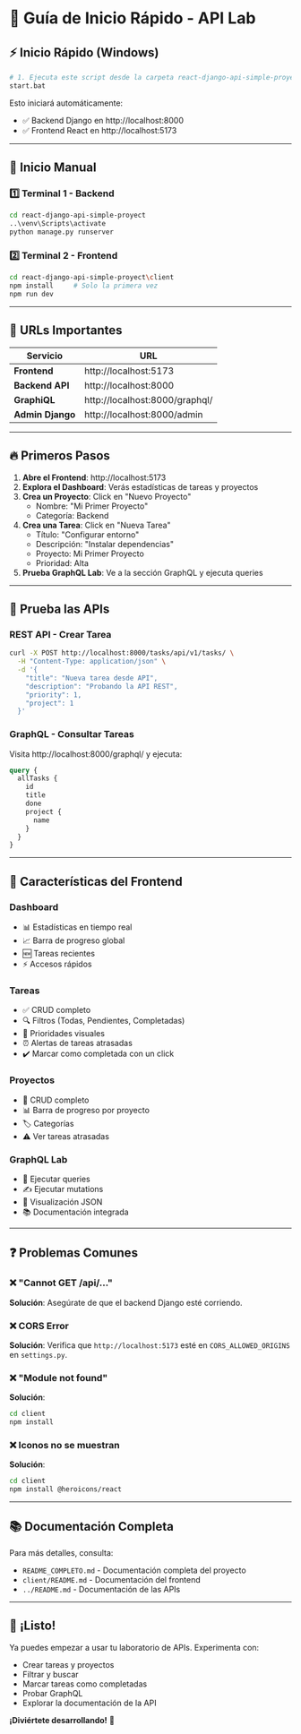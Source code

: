 # 🚀 Guía de Inicio Rápido - API Lab

## ⚡ Inicio Rápido (Windows)

```bash
# 1. Ejecuta este script desde la carpeta react-django-api-simple-proyect
start.bat
```

Esto iniciará automáticamente:
- ✅ Backend Django en http://localhost:8000
- ✅ Frontend React en http://localhost:5173

---

## 📝 Inicio Manual

### 1️⃣ Terminal 1 - Backend

```bash
cd react-django-api-simple-proyect
..\venv\Scripts\activate
python manage.py runserver
```

### 2️⃣ Terminal 2 - Frontend

```bash
cd react-django-api-simple-proyect\client
npm install     # Solo la primera vez
npm run dev
```

---

## 🎯 URLs Importantes

| Servicio | URL |
|----------|-----|
| **Frontend** | http://localhost:5173 |
| **Backend API** | http://localhost:8000 |
| **GraphiQL** | http://localhost:8000/graphql/ |
| **Admin Django** | http://localhost:8000/admin |

---

## 🔥 Primeros Pasos

1. **Abre el Frontend**: http://localhost:5173
2. **Explora el Dashboard**: Verás estadísticas de tareas y proyectos
3. **Crea un Proyecto**: Click en "Nuevo Proyecto"
   - Nombre: "Mi Primer Proyecto"
   - Categoría: Backend
4. **Crea una Tarea**: Click en "Nueva Tarea"
   - Título: "Configurar entorno"
   - Descripción: "Instalar dependencias"
   - Proyecto: Mi Primer Proyecto
   - Prioridad: Alta
5. **Prueba GraphQL Lab**: Ve a la sección GraphQL y ejecuta queries

---

## 🧪 Prueba las APIs

### REST API - Crear Tarea

```bash
curl -X POST http://localhost:8000/tasks/api/v1/tasks/ \
  -H "Content-Type: application/json" \
  -d '{
    "title": "Nueva tarea desde API",
    "description": "Probando la API REST",
    "priority": 1,
    "project": 1
  }'
```

### GraphQL - Consultar Tareas

Visita http://localhost:8000/graphql/ y ejecuta:

```graphql
query {
  allTasks {
    id
    title
    done
    project {
      name
    }
  }
}
```

---

## 🎨 Características del Frontend

### Dashboard
- 📊 Estadísticas en tiempo real
- 📈 Barra de progreso global
- 🆕 Tareas recientes
- ⚡ Accesos rápidos

### Tareas
- ✅ CRUD completo
- 🔍 Filtros (Todas, Pendientes, Completadas)
- 🎯 Prioridades visuales
- ⏰ Alertas de tareas atrasadas
- ✔️ Marcar como completada con un click

### Proyectos
- 📁 CRUD completo
- 📊 Barra de progreso por proyecto
- 🏷️ Categorías
- ⚠️ Ver tareas atrasadas

### GraphQL Lab
- 🧪 Ejecutar queries
- ✍️ Ejecutar mutations
- 📝 Visualización JSON
- 📚 Documentación integrada

---

## ❓ Problemas Comunes

### ❌ "Cannot GET /api/..."
**Solución**: Asegúrate de que el backend Django esté corriendo.

### ❌ CORS Error
**Solución**: Verifica que `http://localhost:5173` esté en `CORS_ALLOWED_ORIGINS` en `settings.py`.

### ❌ "Module not found"
**Solución**: 
```bash
cd client
npm install
```

### ❌ Iconos no se muestran
**Solución**:
```bash
cd client
npm install @heroicons/react
```

---

## 📚 Documentación Completa

Para más detalles, consulta:
- `README_COMPLETO.md` - Documentación completa del proyecto
- `client/README.md` - Documentación del frontend
- `../README.md` - Documentación de las APIs

---

## 🎉 ¡Listo!

Ya puedes empezar a usar tu laboratorio de APIs. Experimenta con:
- Crear tareas y proyectos
- Filtrar y buscar
- Marcar tareas como completadas
- Probar GraphQL
- Explorar la documentación de la API

**¡Diviértete desarrollando!** 🚀

